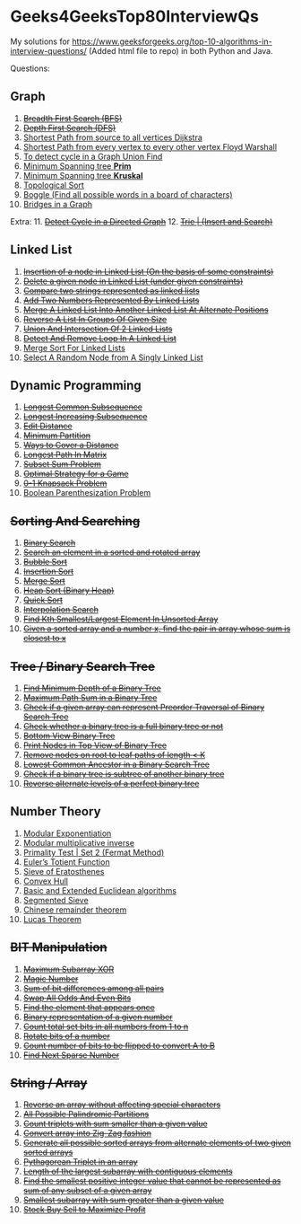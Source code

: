 # Geeks4GeeksTop80InterviewQs
My solutions for https://www.geeksforgeeks.org/top-10-algorithms-in-interview-questions/ (Added html file to repo) in both Python and Java.

Questions:

## Graph

1. ~~<a target="_blank" href="https://www.geeksforgeeks.org/breadth-first-traversal-for-a-graph/">Breadth First Search (BFS)</a>~~
2. ~~<a target="_blank" href="https://www.geeksforgeeks.org/depth-first-traversal-for-a-graph/">Depth First Search (DFS)</a>~~
3. <a target="_blank" href="https://www.geeksforgeeks.org/greedy-algorithms-set-6-dijkstras-shortest-path-algorithm/">Shortest Path from source to all vertices Dijkstra </a>
4. <a target="_blank" href="https://www.geeksforgeeks.org/dynamic-programming-set-16-floyd-warshall-algorithm/">Shortest Path from every vertex to every other vertex Floyd Warshall</a>
5. <a target="_blank" href="https://www.geeksforgeeks.org/union-find/">To detect cycle in a Graph Union Find</a>
6. <a target="_blank" href="https://www.geeksforgeeks.org/greedy-algorithms-set-5-prims-minimum-spanning-tree-mst-2/">Minimum Spanning tree **Prim** </a>
7. <a target="_blank" href="https://www.geeksforgeeks.org/greedy-algorithms-set-2-kruskals-minimum-spanning-tree-mst/">Minimum Spanning tree **Kruskal** </a>
8. <a target="_blank" href="https://www.geeksforgeeks.org/topological-sorting/">Topological Sort</a>
9. <a target="_blank" href="https://www.geeksforgeeks.org/boggle-find-possible-words-board-characters/">Boggle (Find all possible words in a board of characters)</a>
10. <a target="_blank" href="https://www.geeksforgeeks.org/bridge-in-a-graph/">Bridges in a Graph</a>

Extra:
11. ~~<a target="_blank" href="https://www.geeksforgeeks.org/?p=18516">Detect Cycle in a Directed Graph</a>~~
12. ~~<a target="_blank" href="https://www.geeksforgeeks.org/trie-insert-and-search/">Trie | (Insert and Search)</a>~~


## Linked List

1. ~~<a target="_blank" href="https://www.geeksforgeeks.org/given-a-linked-list-which-is-sorted-how-will-you-insert-in-sorted-way/">Insertion of a node in Linked List (On the basis of some constraints)</a>~~
2. ~~<a target="_blank" href="https://www.geeksforgeeks.org/delete-a-given-node-in-linked-list-under-given-constraints/">Delete a given node in Linked List (under given constraints)</a>~~
3. ~~<a target="_blank" href="https://www.geeksforgeeks.org/compare-two-strings-represented-as-linked-lists/">Compare two strings represented as linked lists</a>~~
4. ~~<a target="_blank" href="https://www.geeksforgeeks.org/sum-of-two-linked-lists/">Add Two Numbers Represented By Linked Lists</a>~~
5. ~~<a target="_blank" href="https://www.geeksforgeeks.org/merge-a-linked-list-into-another-linked-list-at-alternate-positions/">Merge A Linked List Into Another Linked List At Alternate Positions</a>~~
6. ~~<a target="_blank" href="https://www.geeksforgeeks.org/reverse-a-list-in-groups-of-given-size/">Reverse A List In Groups Of Given Size</a>~~
7. ~~<a target="_blank" href="https://www.geeksforgeeks.org/union-and-intersection-of-two-linked-lists/">Union And Intersection Of 2 Linked Lists</a>~~
8. ~~<a target="_blank" href="https://www.geeksforgeeks.org/detect-and-remove-loop-in-a-linked-list/">Detect And Remove Loop In A Linked List</a>~~
9. <a target="_blank" href="https://www.geeksforgeeks.org/merge-sort-for-linked-list/">Merge Sort For Linked Lists</a>
10. <a target="_blank" href="https://www.geeksforgeeks.org/select-a-random-node-from-a-singly-linked-list/">Select A Random Node from A Singly Linked List</a>


## Dynamic Programming

1. ~~<a target="_blank" href="https://www.geeksforgeeks.org/dynamic-programming-set-4-longest-common-subsequence/">Longest Common Subsequence</a>~~
2. ~~<a target="_blank" href="https://www.geeksforgeeks.org/dynamic-programming-set-3-longest-increasing-subsequence/">Longest Increasing Subsequence</a>~~
3. ~~<a target="_blank" href="https://www.geeksforgeeks.org/dynamic-programming-set-5-edit-distance/">Edit Distance</a>~~
4. ~~<a target="_blank" href="https://www.geeksforgeeks.org/partition-a-set-into-two-subsets-such-that-the-difference-of-subset-sums-is-minimum/">Minimum Partition</a>~~
5. ~~<a target="_blank" href="https://www.geeksforgeeks.org/count-number-of-ways-to-cover-a-distance/">Ways to Cover a Distance</a>~~
6. ~~<a target="_blank" href="https://www.geeksforgeeks.org/find-the-longest-path-in-a-matrix-with-given-constraints/">Longest Path In Matrix</a>~~
7. ~~<a target="_blank" href="https://www.geeksforgeeks.org/dynamic-programming-subset-sum-problem/">Subset Sum Problem</a>~~
8. ~~<a target="_blank" href="https://www.geeksforgeeks.org/dynamic-programming-set-31-optimal-strategy-for-a-game/">Optimal Strategy for a Game</a>~~
9. ~~<a target="_blank" href="https://www.geeksforgeeks.org/dynamic-programming-set-10-0-1-knapsack-problem/">0-1 Knapsack Problem</a>~~
10. <a target="_blank" href="https://www.geeksforgeeks.org/dynamic-programming-set-37-boolean-parenthesization-problem/">Boolean Parenthesization Problem</a>


## ~~Sorting And Searching~~

1. ~~<a target="_blank" href="http://geeksquiz.com/binary-search/">Binary Search</a>~~
2. ~~<a target="_blank" href="https://www.geeksforgeeks.org/search-an-element-in-a-sorted-and-pivoted-array/">Search an element in a sorted and rotated array</a>~~
3. ~~<a target="_blank" href="http://geeksquiz.com/bubble-sort/">Bubble Sort</a>~~
4. ~~<a target="_blank" href="http://geeksquiz.com/insertion-sort/">Insertion Sort</a>~~
5. ~~<a target="_blank" href="http://geeksquiz.com/merge-sort/">Merge Sort</a>~~
6. ~~<a target="_blank" href="http://geeksquiz.com/heap-sort/">Heap Sort (Binary Heap)</a>~~
7. ~~<a target="_blank" href="http://geeksquiz.com/quick-sort/">Quick Sort</a>~~
8. ~~<a target="_blank" href="https://www.geeksforgeeks.org/interpolation-search/">Interpolation Search</a>~~
9. ~~<a target="_blank" href="https://www.geeksforgeeks.org/kth-smallestlargest-element-unsorted-array-set-2-expected-linear-time/">Find Kth Smallest/Largest Element In Unsorted Array</a>~~
10. ~~<a target="_blank" href="http://geeksquiz.com/given-sorted-array-number-x-find-pair-array-whose-sum-closest-x/">Given a sorted array and a number x, find the pair in array whose sum is closest to x</a>~~


## ~~Tree / Binary Search Tree~~

1. ~~<a target="_blank" href="https://www.geeksforgeeks.org/find-minimum-depth-of-a-binary-tree/">Find Minimum Depth of a Binary Tree</a>~~
2. ~~<a target="_blank" href="https://www.geeksforgeeks.org/find-maximum-path-sum-in-a-binary-tree/">Maximum Path Sum in a Binary Tree</a>~~
3. ~~<a target="_blank" href="https://www.geeksforgeeks.org/check-if-a-given-array-can-represent-preorder-traversal-of-binary-search-tree/">Check if a given array can represent Preorder Traversal of Binary Search Tree</a>~~
4. ~~<a target="_blank" href="https://www.geeksforgeeks.org/check-whether-binary-tree-full-binary-tree-not/">Check whether a binary tree is a full binary tree or not</a>~~
5. ~~<a target="_blank" href="https://www.geeksforgeeks.org/bottom-view-binary-tree/">Bottom View Binary Tree</a>~~
6. ~~<a target="_blank" href="https://www.geeksforgeeks.org/print-nodes-top-view-binary-tree/">Print Nodes in Top View of Binary Tree</a>~~
7. ~~<a target="_blank" href="https://www.geeksforgeeks.org/remove-nodes-root-leaf-paths-length-k/">Remove nodes on root to leaf paths of length < K</a>~~
8. ~~<a target="_blank" href="https://www.geeksforgeeks.org/lowest-common-ancestor-in-a-binary-search-tree/">Lowest Common Ancestor in a Binary Search Tree</a>~~
9. ~~<a target="_blank" href="https://www.geeksforgeeks.org/check-binary-tree-subtree-another-binary-tree-set-2/">Check if a binary tree is subtree of another binary tree</a>~~
10. ~~<a target="_blank" href="https://www.geeksforgeeks.org/reverse-alternate-levels-binary-tree/">Reverse alternate levels of a perfect binary tree</a>~~


## Number Theory

1. <a target="_blank" href="https://www.geeksforgeeks.org/modular-exponentiation-power-in-modular-arithmetic/">Modular Exponentiation</a>
2. <a target="_blank" href="https://www.geeksforgeeks.org/multiplicative-inverse-under-modulo-m/">Modular multiplicative inverse</a>
3. <a target="_blank" href="https://www.geeksforgeeks.org/primality-test-set-2-fermet-method/">Primality Test | Set 2 (Fermat Method)</a>
4. <a target="_blank" href="https://www.geeksforgeeks.org/eulers-totient-function/">Euler’s Totient Function</a>
5. <a target="_blank" href="https://www.geeksforgeeks.org/sieve-of-eratosthenes/">Sieve of Eratosthenes</a>
6. <a target="_blank" href="https://www.geeksforgeeks.org/convex-hull-set-1-jarviss-algorithm-or-wrapping/">Convex Hull</a>
7. <a target="_blank" href="https://www.geeksforgeeks.org/basic-and-extended-euclidean-algorithms/">Basic and Extended Euclidean algorithms</a>
8. <a target="_blank" href="https://www.geeksforgeeks.org/segmented-sieve/">Segmented Sieve</a>
9. <a target="_blank" href="https://www.geeksforgeeks.org/chinese-remainder-theorem-set-1-introduction/">Chinese remainder theorem</a>
10. <a target="_blank" href="https://www.geeksforgeeks.org/compute-ncr-p-set-2-lucas-theorem/">Lucas Theorem</a>


## ~~BIT Manipulation~~

1. ~~<a target="_blank" href="https://www.geeksforgeeks.org/find-the-maximum-subarray-xor-in-a-given-array/">Maximum Subarray XOR</a>~~
2. ~~<a target="_blank" href="https://www.geeksforgeeks.org/find-nth-magic-number/">Magic Number</a>~~
3. ~~<a target="_blank" href="https://www.geeksforgeeks.org/sum-of-bit-differences-among-all-pairs/">Sum of bit differences among all pairs</a>~~
4. ~~<a target="_blank" href="https://www.geeksforgeeks.org/swap-all-odd-and-even-bits/">Swap All Odds And Even Bits</a>~~
5. ~~<a target="_blank" href="https://www.geeksforgeeks.org/find-the-element-that-appears-once/">Find the element that appears once</a>~~
6. ~~<a target="_blank" href="https://www.geeksforgeeks.org/binary-representation-of-a-given-number/">Binary representation of a given number</a>~~
7. ~~<a target="_blank" href="https://www.geeksforgeeks.org/count-total-set-bits-in-all-numbers-from-1-to-n/">Count total set bits in all numbers from 1 to n</a>~~
8. ~~<a target="_blank" href="https://www.geeksforgeeks.org/rotate-bits-of-an-integer/">Rotate bits of a number</a>~~
9. ~~<a target="_blank" href="https://www.geeksforgeeks.org/count-number-of-bits-to-be-flipped-to-convert-a-to-b/">Count number of bits to be flipped to convert A to B</a>~~
10. ~~<a target="_blank" href="https://www.geeksforgeeks.org/given-a-number-find-next-sparse-number/">Find Next Sparse Number</a>~~


## ~~String / Array~~

1. ~~<a target="_blank" href="https://www.geeksforgeeks.org/reverse-an-array-without-affecting-special-characters/">Reverse an array without affecting special characters</a>~~
2. ~~<a target="_blank" href="https://www.geeksforgeeks.org/given-a-string-print-all-possible-palindromic-partition/">All Possible Palindromic Partitions</a>~~
3. ~~<a target="_blank" href="https://www.geeksforgeeks.org/count-triplets-with-sum-smaller-that-a-given-value/">Count triplets with sum smaller than a given value</a>~~
4. ~~<a target="_blank" href="https://www.geeksforgeeks.org/convert-array-into-zig-zag-fashion/">Convert array into Zig-Zag fashion</a>~~
5. ~~<a target="_blank" href="https://www.geeksforgeeks.org/generate-all-possible-sorted-arrays-from-alternate-elements-of-two-given-arrays/">Generate all possible sorted arrays from alternate elements of two given sorted arrays</a>~~
6. ~~<a target="_blank" href="https://www.geeksforgeeks.org/find-pythagorean-triplet-in-an-unsorted-array/">Pythagorean Triplet in an array</a>~~
7. ~~<a target="_blank" href="https://www.geeksforgeeks.org/length-largest-subarray-contiguous-elements-set-1/">Length of the largest subarray with contiguous elements</a>~~
8. ~~<a target="_blank" href="https://www.geeksforgeeks.org/find-smallest-value-represented-sum-subset-given-array/">Find the smallest positive integer value that cannot be represented as sum of any subset of a given array</a>~~
9. ~~<a target="_blank" href="https://www.geeksforgeeks.org/minimum-length-subarray-sum-greater-given-value/">Smallest subarray with sum greater than a given value</a>~~
10. ~~<a target="_blank" href="https://www.geeksforgeeks.org/stock-buy-sell/">Stock Buy Sell to Maximize Profit</a>~~
